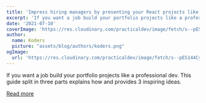 ```yaml
---
title: 'Impress hiring managers by presenting your React projects like a pro - Part 2'
excerpt: 'If you want a job build your portfolio projects like a professional dev. This guide split in three parts explains how and provides 3 inspiring ideas.'
date: '2021-07-10'
coverImage: 'https://res.cloudinary.com/practicaldev/image/fetch/s--pES144Cy--/c_imagga_scale,f_auto,fl_progressive,h_420,q_auto,w_1000/https://dev-to-uploads.s3.amazonaws.com/uploads/articles/3srjwcwpj5542x6fak7o.png'
author:
  name: Koders
  picture: "assets/blog/authors/koders.png"
ogImage:
  url: 'https://res.cloudinary.com/practicaldev/image/fetch/s--pES144Cy--/c_imagga_scale,f_auto,fl_progressive,h_420,q_auto,w_1000/https://dev-to-uploads.s3.amazonaws.com/uploads/articles/3srjwcwpj5542x6fak7o.png'
---
```


If you want a job build your portfolio projects like a professional dev. This guide split in three parts explains how and provides 3 inspiring ideas.

[Read more](https://dev.to/profydev/impress-hiring-managers-by-presenting-your-react-projects-like-a-pro-part-2-3eje)
